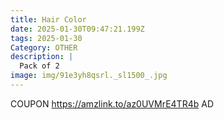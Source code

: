 ```yaml
---
title: Hair Color
date: 2025-01-30T09:47:21.199Z
tags: 2025-01-30
Category: OTHER
description: |
  Pack of 2
image: img/91e3yh8qsrl._sl1500_.jpg
---
```

COUPON 
https://amzlink.to/az0UVMrE4TR4b
AD